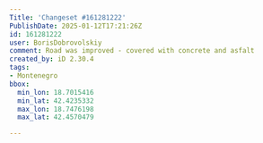 ```yaml
---
Title: 'Changeset #161281222'
PublishDate: 2025-01-12T17:21:26Z
id: 161281222
user: BorisDobrovolskiy
comment: Road was improved - covered with concrete and asfalt
created_by: iD 2.30.4
tags:
- Montenegro
bbox:
  min_lon: 18.7015416
  min_lat: 42.4235332
  max_lon: 18.7476198
  max_lat: 42.4570479

---
```

